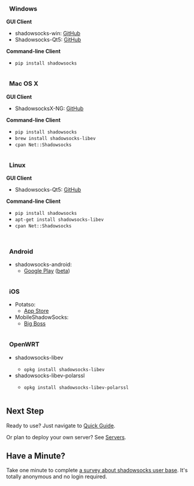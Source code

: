 <div id="download" class="container">
  <div class="sixteen columns"><br/></div>
  <div class="one-third column">
    <h3><i class="fa fa-windows fa-3x"></i> &nbsp; Windows</h3>
    <p><strong>GUI Client</strong></p>
    <ul>
      <li>shadowsocks-win: <a href="https://github.com/shadowsocks/shadowsocks-windows/releases">GitHub</a>
      </li>
      <li>Shadowsocks-Qt5: <a href="https://github.com/shadowsocks/shadowsocks-qt5/releases">GitHub</a>
      </li>
    </ul>
    <p><strong>Command-line Client</strong></p>
    <ul>
      <li>
        <code>pip install shadowsocks</code>
      </li>
    </ul>
  </div>
  <div class="one-third column">
    <h3><i class="fa fa-apple fa-3x"></i> &nbsp; Mac OS X</h3>
    <p><strong>GUI Client</strong></p>
    <ul>
      <li>ShadowsocksX-NG: <a href="https://github.com/shadowsocks/ShadowsocksX-NG/releases">GitHub</a></li>
    </ul>
    <p><strong>Command-line Client</strong></p>
    <ul>
      <li>
        <code>pip install shadowsocks</code>
      </li>
      <li>
        <code>brew install shadowsocks-libev</code>
      </li>
      <li>
        <code>cpan Net::Shadowsocks</code>
      </li>
    </ul>
  </div>
  <div class="one-third column">
    <h3><i class="fa fa-linux fa-3x"></i> &nbsp; Linux</h3>
    <p><strong>GUI Client</strong></p>
    <ul>
      <li>Shadowsocks-Qt5: <a href="https://github.com/shadowsocks/shadowsocks-qt5/wiki/Installation">GitHub</a>
      </li>
    </ul>
    <p><strong>Command-line Client</strong></p>
    <ul>
      <li> <code>pip install shadowsocks</code> </li>
      <li> <code>apt-get install shadowsocks-libev</code> </li>
      <li> <code>cpan Net::Shadowsocks</code> </li>
    </ul>
  </div>

  <p class="sixteen columns"></p>

  <div class="one-third column last">
    <h3><i class="fa fa-android fa-3x"></i> &nbsp; Android</h3>
    <ul>
      <li>shadowsocks-android:
        <ul>
          <li>
            <a href="https://play.google.com/store/apps/details?id=com.github.shadowsocks">Google Play</a>
            (<a href="https://play.google.com/apps/testing/com.github.shadowsocks">beta</a>)
          </li>
        </ul>
      </li>
    </ul>
  </div>
  <div class="one-third column last">
    <h3><i class="fa fa-apple fa-3x"></i> &nbsp; iOS</h3>
    <ul>
      <li>Potatso:
        <ul>
          <li>
            <a href="https://itunes.apple.com/app/apple-store/id1070901416?pt=2305194&ct=shadowsocks.org&mt=8">App Store</a>
          </li>
        </ul>
      </li>
      <li>MobileShadowSocks:
        <ul>
          <li>
            <a href="http://apt.thebigboss.org/onepackage.php?bundleid=com.linusyang.shadowsocks">Big Boss</a>
          </li>
        </ul>
      </li>
    </ul>
  </div>
  <div class="one-third column last">
    <h3><i class="fa fa-rss fa-flip-horizontal fa-3x"></i> &nbsp; OpenWRT</h3>
    <ul>
      <li>shadowsocks-libev</li>
      <ul>
          <li>
            <code>opkg install shadowsocks-libev</code>
          </li>
      </ul>
      <li>shadowsocks-libev-polarssl</li>
      <ul>
          <li>
            <code>opkg install shadowsocks-libev-polarssl</code>
          </li>
      </ul>
    </ul>
  </div>
</div>

## Next Step

Ready to use? Just navigate to [Quick Guide](/en/config/quick-guide.html).

Or plan to deploy your own server? See [Servers](/en/download/servers.html).

## Have a Minute?

Take one minute to complete [a survey about shadowsocks user base](https://docs.google.com/forms/d/16r2DCmEwwSGyBNZ_DsGDdIhcDJ74ZPCJTxrgFQvdNO0/viewform?c=0&w=1). It's totally anonymous and no login required.
